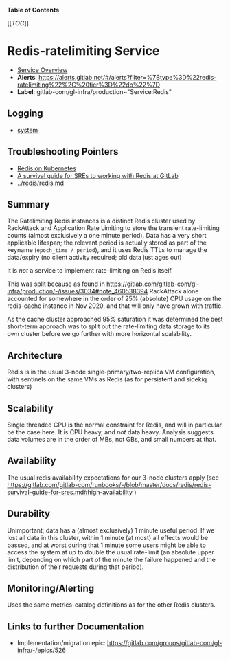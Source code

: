 <!-- MARKER: do not edit this section directly. Edit services/service-catalog.yml then run scripts/generate-docs -->

**Table of Contents**

[[_TOC_]]

#  Redis-ratelimiting Service
* [Service Overview](https://dashboards.gitlab.net/d/redis-ratelimiting-main/redis-ratelimiting-overview)
* **Alerts**: https://alerts.gitlab.net/#/alerts?filter=%7Btype%3D%22redis-ratelimiting%22%2C%20tier%3D%22db%22%7D
* **Label**: gitlab-com/gl-infra/production~"Service:Redis"

## Logging

* [system](https://log.gprd.gitlab.net/goto/b0f9e5bad8ac43431efaf9f350e3a975)

## Troubleshooting Pointers

* [Redis on Kubernetes](../redis/kubernetes.md)
* [A survival guide for SREs to working with Redis at GitLab](../redis/redis-survival-guide-for-sres.md)
* [../redis/redis.md](../redis/redis.md)
<!-- END_MARKER -->


## Summary

The Ratelimiting Redis instances is a distinct Redis cluster used by RackAttack and Application Rate Limiting
to store the transient rate-limiting counts (almost exclusively a one minute period).  Data has a very short applicable lifespan;
the relevant period is actually stored as part of the keyname (`epoch_time / period`), and it uses Redis TTLs to
manage the data/expiry (no client activity required; old data just ages out)

It is *not* a service to implement rate-limiting on Redis itself.

This was split because as found in https://gitlab.com/gitlab-com/gl-infra/production/-/issues/3034#note_460538394 RackAttack
alone accounted for somewhere in the order of 25% (absolute) CPU usage on the redis-cache instance in Nov 2020, and that will
only have grown with traffic.

As the cache cluster approached 95% saturation it was determined the best short-term approach was to split out the rate-limiting
data storage to its own cluster before we go further with more horizontal scalability.

## Architecture

Redis is in the usual 3-node single-primary/two-replica VM configuration, with sentinels on the same VMs as Redis (as for persistent and sidekiq clusters)

<!-- ## Performance -->

## Scalability

Single threaded CPU is the normal constraint for Redis, and will in particular be the case here.  It is CPU heavy, and *not* data
heavy.  Analysis suggests data volumes are in the order of MBs, not GBs, and small numbers at that.

## Availability

The usual redis availability expectations for our 3-node clusters apply (see https://gitlab.com/gitlab-com/runbooks/-/blob/master/docs/redis/redis-survival-guide-for-sres.md#high-availability )

## Durability
Unimportant; data has a (almost exclusively) 1 minute useful period.  If we lost all data in this cluster, within 1 minute (at most) all effects would be passed, and at worst during that 1 minute some users might be able to access the system at up to double the usual rate-limit (an absolute upper limit, depending on which part of the minute the failure happened and the distribution of their requests during that period).

<!-- ## Security/Compliance -->

## Monitoring/Alerting

Uses the same metrics-catalog definitions as for the other Redis clusters.

## Links to further Documentation

* Implementation/migration epic: https://gitlab.com/groups/gitlab-com/gl-infra/-/epics/526
